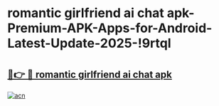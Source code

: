 # romantic girlfriend ai chat apk-Premium-APK-Apps-for-Android-Latest-Update-2025-!9rtql

# <h2><a href="https://googleone.com">🔗👉 🔴 romantic girlfriend ai chat apk</a></h2>

[![acn](https://github.com/user-attachments/assets/0f9c940e-d8b0-45ae-aac7-cd30a18b3e1c)](https://googleone.com)

